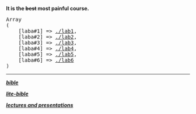 **It is the <s>best</s> most painful course.**

<pre>
Array
(
    [laba#1] => <a href="./lab1">./lab1</a>,
    [laba#2] => <a href="./lab2">./lab2</a>,
    [laba#3] => <a href="./lab3">./lab3</a>,
    [laba#4] => <a href="./lab4">./lab4</a>,
    [laba#5] => <a href="./lab5">./lab5</a>,
    [laba#6] => <a href="./lab6">./lab6</a>
)
</pre>

---

***[bible](static/bible.pdf)***

***[lite-bible](static/lite-bible.pdf)***

***[lectures and presentations](http://tlg.wtf/se_docs)***
